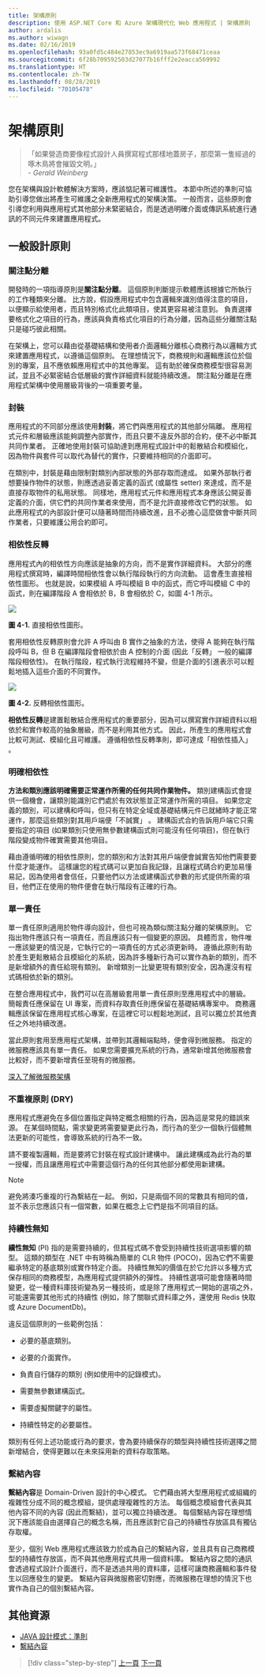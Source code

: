 ```yaml
---
title: 架構原則
description: 使用 ASP.NET Core 和 Azure 架構現代化 Web 應用程式 | 架構原則
author: ardalis
ms.author: wiwagn
ms.date: 02/16/2019
ms.openlocfilehash: 93a0fd5c484e27853ec9a6919aa573f68471ceaa
ms.sourcegitcommit: 6f28b709592503d27077b16fff2e2eacca569992
ms.translationtype: HT
ms.contentlocale: zh-TW
ms.lasthandoff: 08/28/2019
ms.locfileid: "70105478"
---
```

# <a name="architectural-principles"></a>架構原則

> 「如果營造商要像程式設計人員撰寫程式那樣地蓋房子，那麼第一隻經過的啄木鳥將會摧毀文明。」  
> _\- Gerald Weinberg_

您在架構與設計軟體解決方案時，應該惦記著可維護性。 本節中所述的準則可協助引導您做出將產生可維護之全新應用程式的架構決策。 一般而言，這些原則會引導您利用與應用程式其他部分未緊密結合，而是透過明確介面或傳訊系統進行通訊的不同元件來建置應用程式。

## <a name="common-design-principles"></a>一般設計原則

### <a name="separation-of-concerns"></a>關注點分離

開發時的一項指導原則是**關注點分離**。 這個原則判斷提示軟體應該根據它所執行的工作種類來分離。 比方說，假設應用程式中包含邏輯來識別值得注意的項目，以便顯示給使用者，而且特別格式化此類項目，使其更容易被注意到。 負責選擇要格式化之項目的行為，應該與負責格式化項目的行為分離，因為這些分離關注點只是碰巧彼此相關。

在架構上，您可以藉由從基礎結構和使用者介面邏輯分離核心商務行為以邏輯方式來建置應用程式，以遵循這個原則。 在理想情況下，商務規則和邏輯應該位於個別的專案，且不應依賴應用程式中的其他專案。 這有助於確保商務模型很容易測試，並且不必緊密結合低層級的實作詳細資料就能持續改進。 關注點分離是在應用程式架構中使用層級背後的一項重要考量。

### <a name="encapsulation"></a>封裝

應用程式的不同部分應該使用**封裝**，將它們與應用程式的其他部分隔離。 應用程式元件和層級應該能夠調整內部實作，而且只要不違反外部的合約，便不必中斷其共同作業者。 正確地使用封裝可協助達到應用程式設計中的鬆散結合和模組化，因為物件與套件可以取代為替代的實作，只要維持相同的介面即可。

在類別中，封裝是藉由限制對類別內部狀態的外部存取而達成。 如果外部執行者想要操作物件的狀態，則應透過妥善定義的函式 (或屬性 setter) 來達成，而不是直接存取物件的私用狀態。 同樣地，應用程式元件和應用程式本身應該公開妥善定義的介面，供它們的共同作業者來使用，而不是允許直接修改它們的狀態。 如此應用程式的內部設計便可以隨著時間而持續改進，且不必擔心這麼做會中斷共同作業者，只要維護公用合約即可。

### <a name="dependency-inversion"></a>相依性反轉

應用程式內的相依性方向應該是抽象的方向，而不是實作詳細資料。 大部分的應用程式撰寫時，編譯時間相依性會以執行階段執行的方向流動。 這會產生直接相依性圖形。 也就是說，如果模組 A 呼叫模組 B 中的函式，而它呼叫模組 C 中的函式，則在編譯階段 A 會相依於 B，B 會相依於 C，如圖 4-1 所示。

![](./media/image4-1.png)

**圖 4-1.** 直接相依性圖形。

套用相依性反轉原則會允許 A 呼叫由 B 實作之抽象的方法，使得 A 能夠在執行階段呼叫 B，但 B 在編譯階段會相依於由 A 控制的介面 (因此「反轉」  一般的編譯階段相依性)。 在執行階段，程式執行流程維持不變，但是介面的引進表示可以輕鬆地插入這些介面的不同實作。

![](./media/image4-2.png)

**圖 4-2.** 反轉相依性圖形。

**相依性反轉**是建置鬆散結合應用程式的重要部分，因為可以撰寫實作詳細資料以相依於和實作較高的抽象層級，而不是利用其他方式。 因此，所產生的應用程式會比較可測試、模組化且可維護。 遵循相依性反轉準則，即可達成「相依性插入」  。

### <a name="explicit-dependencies"></a>明確相依性

**方法和類別應該明確需要正常運作所需的任何共同作業物件。** 類別建構函式會提供一個機會，讓類別能識別它們處於有效狀態並正常運作所需的項目。 如果您定義的類別，可以建構和呼叫，但只有在特定全域或基礎結構元件已就緒時才能正常運作，那麼這些類別對其用戶端便「不誠實」  。 建構函式合約告訴用戶端它只需要指定的項目 (如果類別只使用無參數建構函式則可能沒有任何項目)，但在執行階段變成物件確實需要其他項目。

藉由遵循明確的相依性原則，您的類別和方法對其用戶端便會誠實告知他們需要要什麼才能運作。 這樣讓您的程式碼可以更加自我記錄，且讓程式碼合約更加易懂易記，因為使用者會信任，只要他們以方法或建構函式參數的形式提供所需的項目，他們正在使用的物件便會在執行階段有正確的行為。

### <a name="single-responsibility"></a>單一責任

單一責任原則適用於物件導向設計，但也可視為類似關注點分離的架構原則。 它指出物件應該只有一項責任，而且應該只有一個變更的原因。 具體而言，物件唯一應該變更的情況是，它執行它的一項責任的方式必須更新時。 遵循此原則有助於產生更鬆散結合且模組化的系統，因為許多種新行為可以實作為新的類別，而不是新增額外的責任給現有類別。 新增類別一比變更現有類別安全，因為還沒有程式碼相依於新的類別。

在整合應用程式中，我們可以在高層級套用單一責任原則至應用程式中的層級。 簡報責任應保留在 UI 專案，而資料存取責任則應保留在基礎結構專案中。 商務邏輯應該保留在應用程式核心專案，在這裡它可以輕鬆地測試，且可以獨立於其他責任之外地持續改進。

當此原則套用至應用程式架構，並帶到其邏輯端點時，便會得到微服務。 指定的微服務應該具有單一責任。 如果您需要擴充系統的行為，通常新增其他微服務會比較好，而不要新增責任至現有的微服務。

[深入了解微服務架構](https://aka.ms/MicroservicesEbook)

### <a name="dont-repeat-yourself-dry"></a>不重複原則 (DRY)

應用程式應避免在多個位置指定與特定概念相關的行為，因為這是常見的錯誤來源。 在某個時間點，需求變更將需要變更此行為，而行為的至少一個執行個體無法更新的可能性，會導致系統的行為不一致。

請不要複製邏輯，而是要將它封裝在程式設計建構中。 讓此建構成為此行為的單一授權，而且讓應用程式中需要這個行為的任何其他部分都使用新建構。

> [!NOTE]
> 避免將湊巧重複的行為繫結在一起。 例如，只是兩個不同的常數具有相同的值，並不表示您應該只有一個常數，如果在概念上它們是指不同項目的話。

### <a name="persistence-ignorance"></a>持續性無知

**續性無知** (PI) 指的是需要持續的，但其程式碼不會受到持續性技術選項影響的類型。 這類的類型在 .NET 中有時稱為簡單的 CLR 物件 (POCO)，因為它們不需要繼承特定的基底類別或實作特定介面。 持續性無知的價值在於它允許以多種方式保存相同的商務模型，為應用程式提供額外的彈性。 持續性選項可能會隨著時間變更，從一種資料庫技術變為另一種技術，或是除了應用程式一開始的選項之外，可能還需要其他形式的持續性 (例如，除了關聯式資料庫之外，還使用 Redis 快取或 Azure DocumentDb)。

違反這個原則的一些範例包括：

- 必要的基底類別。

- 必要的介面實作。

- 負責自行儲存的類別 (例如使用中的記錄模式)。

- 需要無參數建構函式。

- 需要虛擬關鍵字的屬性。

- 持續性特定的必要屬性。

類別有任何上述功能或行為的要求，會為要持續保存的類型與持續性技術選擇之間新增結合，使得更難以在未來採用新的資料存取策略。

### <a name="bounded-contexts"></a>繫結內容

**繫結內容**是 Domain-Driven 設計的中心模式。 它們藉由將大型應用程式或組織的複雜性分成不同的概念模組，提供處理複雜性的方法。 每個概念模組會代表與其他內容不同的內容 (因此而繫結)，並可以獨立持續改進。 每個繫結內容在理想情況下應該能自由選擇自己的概念名稱，而且應該對它自己的持續性存放區具有獨佔存取權。

至少，個別 Web 應用程式應該致力於成為自己的繫結內容，並且具有自己商務模型的持續性存放區，而不與其他應用程式共用一個資料庫。 繫結內容之間的通訊會透過程式設計介面進行，而不是透過共用的資料庫，這樣可讓商務邏輯和事件發生以回應發生的變更。 繫結內容與微服務密切對應，而微服務在理想的情況下也實作為自己的個別繫結內容。

## <a name="additional-resources"></a>其他資源

- [JAVA 設計模式：準則](https://java-design-patterns.com/principles/)
- [繫結內容](https://martinfowler.com/bliki/BoundedContext.html)

>[!div class="step-by-step"]
>[上一頁](choose-between-traditional-web-and-single-page-apps.md)
>[下一頁](common-web-application-architectures.md)
